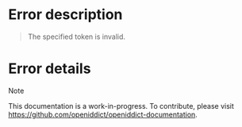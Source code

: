 # Error description

> The specified token is invalid.

# Error details

> [!NOTE]
> This documentation is a work-in-progress. To contribute, please visit https://github.com/openiddict/openiddict-documentation.
